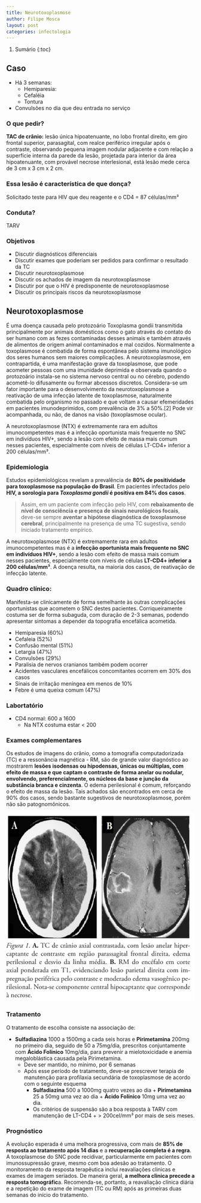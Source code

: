 ```yaml
---
title: Neurotoxoplasmose
author: Filipe Mosca
layout: post
categories: infectologia
---
```


1. Sumário
{:toc}

## Caso
* Há 3 semanas:
  * Hemiparesia:
  * Cefaléia
  * Tontura
* Convulsões no dia que deu entrada no serviço

### O que pedir?
**TAC de crânio:** lesão única hipoatenuante, no lobo frontal direito, em giro frontal superior, parasagital, com realce periférico irregular após o contraste, observando pequena imagem nodular adjacente e com relação a superfície interna da parede da lesão, projetada para interior da área hipoatenuante, com provável necrose interlesional, está lesão mede cerca de 3 cm x 3 cm x 2 cm.

### Essa lesão é característica de que donça?
Solicitado teste para HIV que deu reagente e o CD4 = 87 células/mm³

### Conduta?
TARV


### Objetivos
* Discutir diagnósticos diferenciais
* Discutir exames que poderiam ser pedidos para confirmar o resultado da TC
* Discutir neurotoxoplasmose
* Discutir os achados de imagem da neurotoxoplasmose
* Discutir por que o HIV é predisponente de neurotoxoplasmose
* Discutir os principais riscos da neurotoxoplasmose

## Neurotoxoplasmose
É uma doença causada pelo protozoário Toxoplasma gondii transmitida principalmente por animais domésticos como o gato através do contato do ser humano com as fezes contaminadas desses animais e também através de alimentos de origem animal contaminados e mal cozidos. Normalmente a toxoplasmose é combatida de forma espontânea pelo sistema imunológico dos seres humanos sem maiores complicações. A neurotoxoplasmose, em contrapartida, é uma manifestação grave da toxoplasmose, que pode acometer pessoas com uma imunidade deprimida e observada quando o protozoário instala-se no sistema nervoso central ou no cérebro, podendo acometê-lo difusamente ou formar abcessos discretos. Considera-se um fator importante para o desenvolvimento da neurotoxoplasmose a reativação de uma infecção latente de toxoplasmose, naturalmente combatida pelo organismo no passado e que voltam a causar efemeridades em pacientes imunodeprimidos, com prevalência de 3% a 50%.[2] Pode vir acompanhada, ou não, de danos na visão (toxoplasmose ocular).

A neurotoxoplasmose (NTX) é extremamente rara em adultos imunocompetentes mas é a infecção oportunista mais frequente no SNC em indivíduos HIV+, sendo a lesão com efeito de massa mais comum nesses pacientes, especialmente com níveis de células LT-CD4+ inferior a 200 células/mm³.

### Epidemiologia
Estudos epidemiológicos revelam a prevalência de **80% de positividade para toxoplasmose na população do Brasil**. Em pacientes infectados pelo **HIV, a sorologia para _Toxoplasma gondii_ é positiva em 84% dos casos**.

> Assim, em um paciente com infecção pelo HIV, com **rebaixamento de nível de consciência e presença de sinais neurológicos focais**, deve-se sempre **aventar a hipótese diagnóstica de toxoplasmose cerebral**, principalmente na presença de uma TC sugestiva, sendo iniciado tratamento empírico.

A neurotoxoplasmose (NTX) é extremamente rara em adultos imunocompetentes mas é a **infecção oportunista mais frequente no SNC em indivíduos HIV+**, sendo a lesão com efeito de massa mais comum nesses pacientes, especialmente com níveis de células **LT-CD4+ inferior a 200 células/mm³**. A doença resulta, na maioria dos casos, de reativação de infecção latente.

### Quadro clínico:
Manifesta-se clinicamente de forma semelhante às outras complicações oportunistas que acometem o SNC destes pacientes. Corriqueiramente costuma ser de forma subaguda, com duração de 2-3 semanas, podendo apresentar sintomas a depender da topografia encefálica acometida.

* Hemiparesia (60%)
* Cefaleia (52%)
* Confusão mental (51%)
* Letargia (47%)
* Convulsões (29%)
* Paralisia de nervos cranianos também podem ocorrer
* Acidentes vasculares encefálicos concomitantes ocorrem em 30% dos casos
* Sinais de irritação meníngea em menos de 10%
* Febre é uma queixa comum (47%)

### Labortatório
* CD4 normal: 600 a 1600
  * Na NTX costuma estar < 200

### Exames complementares
Os estudos de imagens do crânio, como a tomografia computadorizada (TC) e a ressonância magnética - RM, são de grande valor diagnóstico ao mostrarem **lesões isodensas ou hipodensas, únicas ou múltiplas, com efeito de massa e que captam o contraste de forma anelar ou nodular, envolvendo, preferencialmente, os núcleos da base e junção da substância branca e cinzenta**. O edema perilesional é comum, reforçando o efeito de massa da lesão. Tais achados são encontrados em cerca de 90% dos casos, sendo bastante sugestivos de neurotoxoplasmose, porém não são patognomônicos.

![img](/assets/infectologia/ntx/tc.jpeg)

### Tratamento
O tratamento de escolha consiste na associação de:

* **Sulfadiazina** 1000 a 1500mg a cada seis horas e **Pirimetamina** 200mg no primeiro dia, seguido de 50 a 75mg/dia, prescritos conjuntamente com **Ácido Folínico** 10mg/dia, para prevenir a mielotoxicidade e anemia megaloblástica causada pela Pirimetamina.
  * Deve ser mantido, no mínimo, por 6 semanas
  * Após esse período de tratamento, deve-se prescrever terapia de manutenção para profilaxia secundária de toxoplasmose de acordo com o seguinte esquema
    * **Sulfadiazina** 500 a 1000mg quatro vezes ao dia + **Pirimetamina** 25 a 50mg uma vez ao dia + **Ácido Folínico** 10mg uma vez ao dia.
    * Os critérios de suspensão são a boa resposta à TARV com manutenção de LT-CD4 + > 200cel/mm³ por mais de seis meses.

### Prognóstico
A evolução esperada é uma melhora progressiva, com mais de **85% de resposta ao tratamento após 14 dias** e a **recuperação completa é a regra**. A toxoplasmose do SNC pode recidivar, particularmente em pacientes com imunossupressão grave, mesmo com boa adesão ao tratamento. O monitoramento da resposta terapêutica inclui reavaliações clinicas e exames de imagem seriados. De maneira geral, **a melhora clinica precede a resposta tomográfic**a. Recomenda-se, portanto, a reavaliação clínica diária e a repetição do exame de imagem (TC ou RM) após as primeiras duas semanas do início do tratamento.
